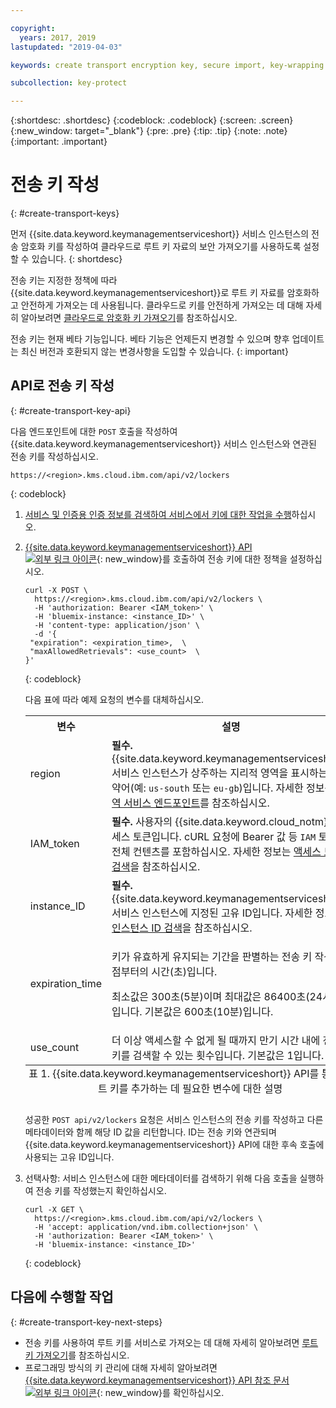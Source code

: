 ```yaml
---

copyright:
  years: 2017, 2019
lastupdated: "2019-04-03"

keywords: create transport encryption key, secure import, key-wrapping key, transport key API examples

subcollection: key-protect

---
```


{:shortdesc: .shortdesc}
{:codeblock: .codeblock}
{:screen: .screen}
{:new_window: target="_blank"}
{:pre: .pre}
{:tip: .tip}
{:note: .note}
{:important: .important}

# 전송 키 작성
{: #create-transport-keys}

먼저 {{site.data.keyword.keymanagementserviceshort}} 서비스 인스턴스의 전송 암호화 키를 작성하여 클라우드로 루트 키 자료의 보안 가져오기를 사용하도록 설정할 수 있습니다.
{: shortdesc}

전송 키는 지정한 정책에 따라 {{site.data.keyword.keymanagementserviceshort}}로 루트 키 자료를 암호화하고 안전하게 가져오는 데 사용됩니다. 클라우드로 키를 안전하게 가져오는 데 대해 자세히 알아보려면 [클라우드로 암호화 키 가져오기](/docs/services/key-protect/concepts?topic=key-protect-importing-keys)를 참조하십시오.

전송 키는 현재 베타 기능입니다. 베타 기능은 언제든지 변경할 수 있으며 향후 업데이트는 최신 버전과 호환되지 않는 변경사항을 도입할 수 있습니다.
{: important}

## API로 전송 키 작성
{: #create-transport-key-api}

다음 엔드포인트에 대한 `POST` 호출을 작성하여 {{site.data.keyword.keymanagementserviceshort}} 서비스 인스턴스와 연관된 전송 키를 작성하십시오.

```
https://<region>.kms.cloud.ibm.com/api/v2/lockers
```
{: codeblock}

1. [서비스 및 인증용 인증 정보를 검색하여 서비스에서 키에 대한 작업을 수행](/docs/services/key-protect?topic=key-protect-set-up-api)하십시오.

2. [{{site.data.keyword.keymanagementserviceshort}} API ![외부 링크 아이콘](../../icons/launch-glyph.svg "외부 링크 아이콘")](https://{DomainName}/apidocs/key-protect){: new_window}를 호출하여 전송 키에 대한 정책을 설정하십시오.

    ```cURL
    curl -X POST \
      https://<region>.kms.cloud.ibm.com/api/v2/lockers \
      -H 'authorization: Bearer <IAM_token>' \
      -H 'bluemix-instance: <instance_ID>' \
      -H 'content-type: application/json' \
      -d '{
     "expiration": <expiration_time>,  \
     "maxAllowedRetrievals": <use_count>  \
    }'
    ```
    {: codeblock}

    다음 표에 따라 예제 요청의 변수를 대체하십시오.

      <table>
        <tr>
          <th>변수</th>
          <th>설명</th>
        </tr>
        <tr>
          <td><varname>region</varname></td>
          <td><strong>필수.</strong> {{site.data.keyword.keymanagementserviceshort}} 서비스 인스턴스가 상주하는 지리적 영역을 표시하는 지역 약어(예: <code>us-south</code> 또는 <code>eu-gb</code>)입니다. 자세한 정보는 <a href="/docs/services/key-protect?topic=key-protect-regions#endpoints">지역 서비스 엔드포인트</a>를 참조하십시오.</td>
        </tr>
        <tr>
          <td><varname>IAM_token</varname></td>
          <td><strong>필수.</strong> 사용자의 {{site.data.keyword.cloud_notm}} 액세스 토큰입니다. cURL 요청에 Bearer 값 등 <code>IAM</code> 토큰의 전체 컨텐츠를 포함하십시오. 자세한 정보는 <a href="/docs/services/key-protect?topic=key-protect-retrieve-access-token">액세스 토큰 검색</a>을 참조하십시오.</td>
        </tr>
        <tr>
          <td><varname>instance_ID</varname></td>
          <td><strong>필수.</strong> {{site.data.keyword.keymanagementserviceshort}} 서비스 인스턴스에 지정된 고유 ID입니다. 자세한 정보는 <a href="/docs/services/key-protect?topic=key-protect-retrieve-instance-ID">인스턴스 ID 검색</a>을 참조하십시오.</td>
        </tr>
        <tr>
          <td><varname>expiration_time</varname></td>
          <td>
            <p>키가 유효하게 유지되는 기간을 판별하는 전송 키 작성 시점부터의 시간(초)입니다.</p>
            <p>최소값은 300초(5분)이며 최대값은 86400초(24시간)입니다. 기본값은 600초(10분)입니다.</p>
          </td>
        </tr>
        <tr>
          <td><varname>use_count</varname></td>
          <td>더 이상 액세스할 수 없게 될 때까지 만기 시간 내에 전송 키를 검색할 수 있는 횟수입니다. 기본값은 1입니다.</td>
        </tr>
          <caption style="caption-side:bottom;">표 1. {{site.data.keyword.keymanagementserviceshort}} API를 통해 루트 키를 추가하는 데 필요한 변수에 대한 설명</caption>
      </table>

    성공한 `POST api/v2/lockers` 요청은 서비스 인스턴스의 전송 키를 작성하고 다른 메타데이터와 함께 해당 ID 값을 리턴합니다. ID는 전송 키와 연관되며 {{site.data.keyword.keymanagementserviceshort}} API에 대한 후속 호출에 사용되는 고유 ID입니다.

3. 선택사항: 서비스 인스턴스에 대한 메타데이터를 검색하기 위해 다음 호출을 실행하여 전송 키를 작성했는지 확인하십시오.

    ```cURL
    curl -X GET \
      https://<region>.kms.cloud.ibm.com/api/v2/lockers \
      -H 'accept: application/vnd.ibm.collection+json' \
      -H 'authorization: Bearer <IAM_token>' \
      -H 'bluemix-instance: <instance_ID>'
    ```
    {: codeblock}

## 다음에 수행할 작업
{: #create-transport-key-next-steps}

- 전송 키를 사용하여 루트 키를 서비스로 가져오는 데 대해 자세히 알아보려면 [루트 키 가져오기](/docs/services/key-protect?topic=key-protect-import-root-keys)를 참조하십시오.
- 프로그래밍 방식의 키 관리에 대해 자세히 알아보려면 [{{site.data.keyword.keymanagementserviceshort}} API 참조 문서 ![외부 링크 아이콘](../../icons/launch-glyph.svg "외부 링크 아이콘")](https://{DomainName}/apidocs/key-protect){: new_window}를 확인하십시오.
